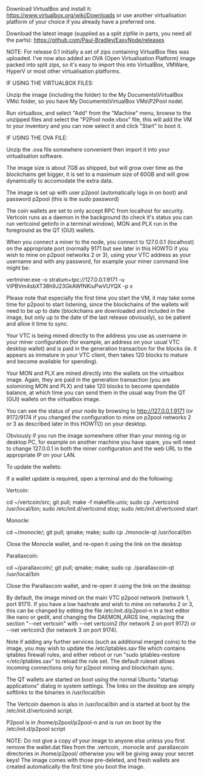 
Download VirtualBox and install it: https://www.virtualbox.org/wiki/Downloads or use another virtualisation platform of your choice if
you already have a preferred one.

Download the latest image (supplied as a split zipfile in parts, you need all the parts): https://github.com/Paul-Bradley/EasyNode/releases

NOTE: For release 0.1 initially a set of zips containing VirtualBox files was uploaded. I've now also added an OVA (Open Virtualisation Platform)
image packed into split zips, so it's easy to import this into VirtualBox, VMWare, HyperV or most other virtualisation platforms.


IF USING THE VIRTUALBOX FILES:

Unzip the image (including the folder) to the My Documents\VirtualBox VMs\ folder, so you have My Documents\VirtualBox VMs\P2Pool node\

Run virtualbox, and select "Add" from the "Machine" menu, browse to the unzipped files and select the "P2Pool node.vbox" file,
this will add the VM to your inventory and you can now select it and click "Start" to boot it.



IF USING THE OVA FILE:

Unzip the .ova file somewhere convenient then import it into your virtualisation software.

The image size is about 7GB as shipped, but will grow over time as the blockchains get bigger, it is set to a maximum 
size of 60GB and will grow dynamically to accomodate the extra data.

The image is set up with user p2pool (automatically logs in on boot) and password p2pool (this is the sudo password)

The coin wallets are set to only accept RPC from localhost for security. Vertcoin runs as a daemon in the background 
(to check it's status you can run vertcoind getinfo in a terminal window), MON and PLX run in the foreground as the 
QT (GUI) wallets.

When you connect a miner to the node, you connect to 127.0.0.1 (localhost) on the appropriate port (normally 9171
but see later in this HOWTO if you wish to mine on p2pool networks 2 or 3), using your VTC address as your username 
and with any password, for example your miner command line might be:

vertminer.exe -o stratum+tpc://127.0.0.1:9171 -u ViPBVm4sbXT38h9J23GkAWfNKiuPwVUYQX -p x

Please note that especially the first time you start the VM, it may take some time for p2pool to start listening,
since the blockchains of the wallets will need to be up to date (blockchains are downloaded and included in the image,
but only up to the date of the last release obviously), so be patient and allow it time to sync.

Your VTC is being mined directly to the address you use as username in your miner configuration (for example, an address 
on your usual VTC desktop wallet) and is paid in the generation transaction for the blocks (ie. it appears as immature in 
your VTC client, then takes 120 blocks to mature and become available for spending).

Your MON and PLX are mined directly into the wallets on the virtualbox image. Again, they are paid in the generation
transaction (you are solomining MON and PLX) and take 120 blocks to become spendable balance, at which time you can
send them in the usual way from the QT (GUI) wallets on the virtualbox image.

You can see the status of your node by browsing to http://127.0.0.1:9171 (or 9172/9174 if you changed the configuration
to mine on p2pool networks 2 or 3 as described later in this HOWTO) on your desktop.

Obviously if you run the image somewhere other than your mining rig or desktop PC, for example on another machine you have
spare, you will need to change 127.0.0.1 in both the miner configuration and the web URL to the appropriate IP on your LAN.


To update the wallets:

If a wallet update is required, open a terminal and do the following:

Vertcoin:

cd ~/vertcoin/src; git pull; make -f makefile.unix; sudo cp ./vertcoind /usr/local/bin; sudo /etc/init.d/vertcoind stop; sudo /etc/init.d/vertcoind start

Monocle:

cd ~/monocle/; git pull; qmake; make; sudo cp ./monocle-qt /usr/local/bin

Close the Monocle wallet, and re-open it using the link on the desktop

Parallaxcoin:

cd ~/parallaxcoin/; git pull; qmake; make; sudo cp ./parallaxcoin-qt /usr/local/bin

Close the Parallaxcoin wallet, and re-open it using the link on the desktop


By default, the image mined on the main VTC p2pool network (network 1, port 9171). If you have a low hashrate
and wish to mine on networks 2 or 3, this can be changed by editing the file /etc/init.d/p2pool-n in a text
editor like nano or gedit, and changing the DAEMON_ARGS line, replacing the section "--net vertcoin" with 
--net vertcoin2 (for network 2 on port 9172) or --net vertcoin3 (for network 3 on port 9174).

Note if adding any further services (such as additional merged coins) to the image, you may wish to update
the /etc/iptables.sav file which contains iptables firewall rules, and either reboot or run 
"sudo iptables-restore </etc/iptables.sav" to reload the rule set. The default ruleset allows incoming
connections only for p2pool mining and blockchain sync.

The QT wallets are started on boot using the normal Ubuntu "startup applications" dialog in system settings.
The links on the desktop are simply softlinks to the binaries in /usr/local/bin

The Vertcoin daemon is also in /usr/local/bin and is started at boot by the /etc/init.d/vertcoind script.

P2pool is in /home/p2pool/p2pool-n and is run on boot by the /etc/init.d/p2pool script

NOTE: Do not give a copy of your image to anyone else unless you first remove the wallet.dat files from
the .vertcoin, .monocle and .parallaxcoin directories in /home/p2pool/ otherwise you will be giving away
your secret keys! The image comes with those pre-deleted, and fresh wallets are created automatically the
first time you boot the image.


